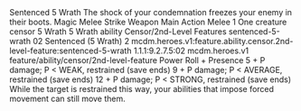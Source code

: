 <ability>
  <name>Sentenced</name>
  <cost>5 Wrath</cost>
  <flavor>The shock of your condemnation freezes your enemy in their boots.</flavor>
  <keywords>
    <keyword>Magic</keyword>
    <keyword>Melee</keyword>
    <keyword>Strike</keyword>
    <keyword>Weapon</keyword>
  </keywords>
  <type>Main Action</type>
  <distance>Melee 1</distance>
  <target>One creature</target>
  <metadata>
    <class>censor</class>
    <cost>5 Wrath</cost>
    <cost_amount>5</cost_amount>
    <cost_resource>Wrath</cost_resource>
    <feature_type>ability</feature_type>
    <file_dpath>Censor/2nd-Level Features</file_dpath>
    <item_id>sentenced-5-wrath</item_id>
    <item_index>02</item_index>
    <item_name>Sentenced (5 Wrath)</item_name>
    <level>2</level>
    <scc>mcdm.heroes.v1:feature.ability.censor.2nd-level-feature:sentenced-5-wrath</scc>
    <scdc>1.1.1:9.2.7.5:02</scdc>
    <source>mcdm.heroes.v1</source>
    <type>feature/ability/censor/2nd-level-feature</type>
  </metadata>
  <effects>
    <effect type="roll">
      <roll>Power Roll + Presence</roll>
      <t1>5 + P damage; P &lt; WEAK, restrained (save ends)</t1>
      <t2>9 + P damage; P &lt; AVERAGE, restrained (save ends)</t2>
      <t3>12 + P damage; P &lt; STRONG, restrained (save ends)</t3>
    </effect>
    <effect type="mundane">While the target is restrained this way, your abilities that impose forced movement can still move them.</effect>
  </effects>
</ability>
